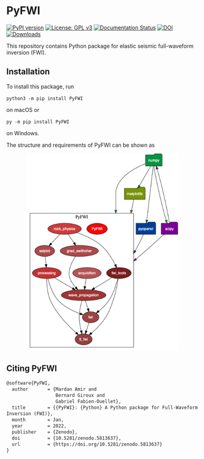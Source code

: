 # PyFWI
[![PyPI version](https://badge.fury.io/py/PyFWI.svg)](https://badge.fury.io/py/PyFWI)
[![License: GPL v3](https://img.shields.io/badge/License-GPLv3-blue.svg)](https://www.gnu.org/licenses/gpl-3.0)
[![Documentation Status](https://readthedocs.org/projects/pyfwi/badge/?version=latest)](https://pyfwi.readthedocs.io/en/latest/?badge=latest)
[![DOI](https://zenodo.org/badge/402170735.svg)](https://zenodo.org/badge/latestdoi/402170735)
[![Downloads](https://static.pepy.tech/personalized-badge/pyfwi?period=total&units=none&left_color=grey&right_color=green&left_text=Downloads)](https://pepy.tech/project/pyfwi)

This repository contains Python package for elastic seismic full-waveform inversion (FWI).

## Installation
To install this package, run 
```
python3 -m pip install PyFWI
```
on macOS or 
```
py -m pip install PyFWI
```
on Windows.

The structure and requirements of PyFWI can be shown as
<center>
<img alt="PyFWI_structure" src='docs/PyFWI.png' style="width: 400px;">
</center>

## Citing PyFWI
```
@software{PyFWI,
  author       = {Mardan Amir and
                  Bernard Giroux and
                  Gabriel Fabien-Ouellet},
  title        = {{PyFWI}: {Python} A Python package for Full-Waveform Inversion (FWI)},
  month        = Jan,
  year         = 2022,
  publisher    = {Zenodo},
  doi          = {10.5281/zenodo.5813637},
  url          = {https://doi.org/10.5281/zenodo.5813637}
}
```

